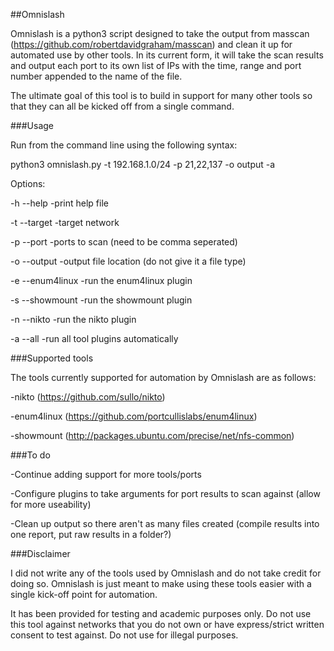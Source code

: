 ##Omnislash

Omnislash is a python3 script designed to take the output from masscan (https://github.com/robertdavidgraham/masscan) and clean it up for automated use by other tools. In its current form, it will take the scan results and output each port to its own list of IPs with the time, range and port number appended to the name of the file. 

The ultimate goal of this tool is to build in support for many other tools so that they can all be kicked off from a single command.

###Usage

Run from the command line using the following syntax:

python3 omnislash.py -t 192.168.1.0/24 -p 21,22,137 -o output -a

Options:

-h --help	        -print help file

-t --target	      -target network

-p --port         -ports to scan (need to be comma seperated)

-o --output	      -output file location (do not give it a file type)

-e --enum4linux	  -run the enum4linux plugin

-s --showmount	  -run the showmount plugin

-n --nikto   	    -run the nikto plugin

-a --all 	        -run all tool plugins automatically


###Supported tools

The tools currently supported for automation by Omnislash are as follows:

-nikto (https://github.com/sullo/nikto)

-enum4linux (https://github.com/portcullislabs/enum4linux)

-showmount (http://packages.ubuntu.com/precise/net/nfs-common)


###To do

-Continue adding support for more tools/ports

-Configure plugins to take arguments for port results to scan against (allow for more useability)

-Clean up output so there aren't as many files created (compile results into one report, put raw results in a folder?)

###Disclaimer

I did not write any of the tools used by Omnislash and do not take credit for doing so. Omnislash is just meant to make using these tools easier with a single kick-off point for automation.

It has been provided for testing and academic purposes only. Do not use this tool against networks that you do not own or have express/strict written consent to test against. Do not use for illegal purposes.
